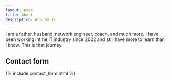 ```yaml
---
layout: page
title: About
description: Who am I?
---
```


I am a father, husband, network engineer, coach, and much more.  I have been working int he IT industry since 2002 and still have more to learn than I know.  This is that journey.

## Contact form

{% include contact_form.html %}
